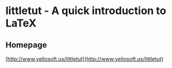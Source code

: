 # littletut - A quick introduction to LaTeX

## Homepage

[http://www.yellosoft.us/littletut](http://www.yellosoft.us/littletut)